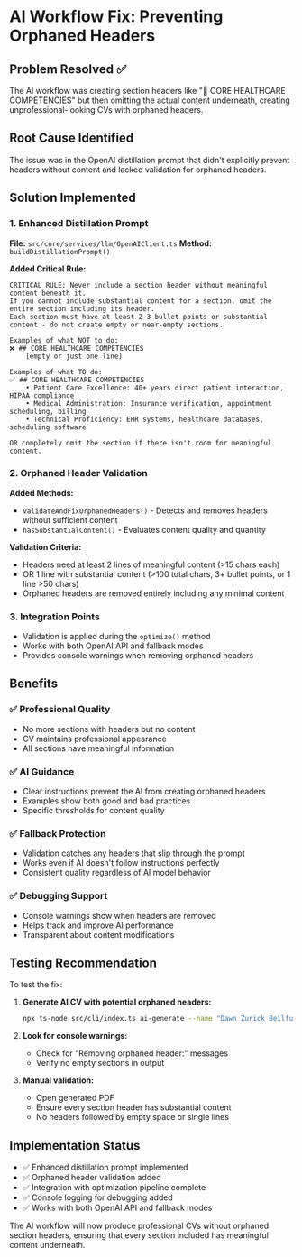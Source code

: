 # AI Workflow Fix: Preventing Orphaned Headers

## Problem Resolved ✅
The AI workflow was creating section headers like "💪 CORE HEALTHCARE COMPETENCIES" but then omitting the actual content underneath, creating unprofessional-looking CVs with orphaned headers.

## Root Cause Identified
The issue was in the OpenAI distillation prompt that didn't explicitly prevent headers without content and lacked validation for orphaned headers.

## Solution Implemented

### 1. Enhanced Distillation Prompt
**File:** `src/core/services/llm/OpenAIClient.ts`
**Method:** `buildDistillationPrompt()`

**Added Critical Rule:**
```
CRITICAL RULE: Never include a section header without meaningful content beneath it. 
If you cannot include substantial content for a section, omit the entire section including its header.
Each section must have at least 2-3 bullet points or substantial content - do not create empty or near-empty sections.

Examples of what NOT to do:
❌ ## CORE HEALTHCARE COMPETENCIES
    [empty or just one line]

Examples of what TO do:
✅ ## CORE HEALTHCARE COMPETENCIES
    • Patient Care Excellence: 40+ years direct patient interaction, HIPAA compliance
    • Medical Administration: Insurance verification, appointment scheduling, billing
    • Technical Proficiency: EHR systems, healthcare databases, scheduling software

OR completely omit the section if there isn't room for meaningful content.
```

### 2. Orphaned Header Validation
**Added Methods:**
- `validateAndFixOrphanedHeaders()` - Detects and removes headers without sufficient content
- `hasSubstantialContent()` - Evaluates content quality and quantity

**Validation Criteria:**
- Headers need at least 2 lines of meaningful content (>15 chars each)
- OR 1 line with substantial content (>100 total chars, 3+ bullet points, or 1 line >50 chars)
- Orphaned headers are removed entirely including any minimal content

### 3. Integration Points
- Validation is applied during the `optimize()` method
- Works with both OpenAI API and fallback modes
- Provides console warnings when removing orphaned headers

## Benefits

### ✅ Professional Quality
- No more sections with headers but no content
- CV maintains professional appearance
- All sections have meaningful information

### ✅ AI Guidance
- Clear instructions prevent the AI from creating orphaned headers
- Examples show both good and bad practices
- Specific thresholds for content quality

### ✅ Fallback Protection
- Validation catches any headers that slip through the prompt
- Works even if AI doesn't follow instructions perfectly
- Consistent quality regardless of AI model behavior

### ✅ Debugging Support
- Console warnings show when headers are removed
- Helps track and improve AI performance
- Transparent about content modifications

## Testing Recommendation

To test the fix:

1. **Generate AI CV with potential orphaned headers:**
   ```bash
   npx ts-node src/cli/index.ts ai-generate --name "Dawn Zurick Beilfuss" --email "DZ4100@gmail.com" --target-sector healthcare --single-page
   ```

2. **Look for console warnings:**
   - Check for "Removing orphaned header:" messages
   - Verify no empty sections in output

3. **Manual validation:**
   - Open generated PDF
   - Ensure every section header has substantial content
   - No headers followed by empty space or single lines

## Implementation Status
- ✅ Enhanced distillation prompt implemented
- ✅ Orphaned header validation added
- ✅ Integration with optimization pipeline complete
- ✅ Console logging for debugging added
- ✅ Works with both OpenAI API and fallback modes

The AI workflow will now produce professional CVs without orphaned section headers, ensuring that every section included has meaningful content underneath.
